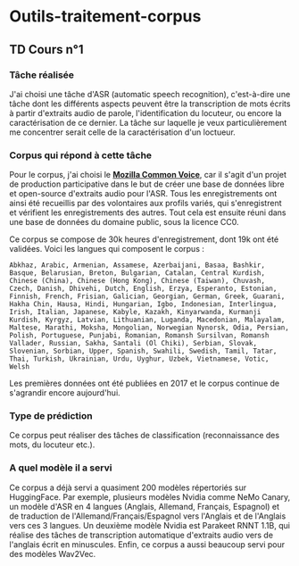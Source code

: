 # Outils-traitement-corpus

## TD Cours n°1

### Tâche réalisée

J'ai choisi une tâche d'ASR (automatic speech recognition), c'est-à-dire une tâche dont les différents aspects peuvent être la transcription de mots écrits à partir d'extraits audio de parole, l'identification du locuteur, ou encore la caractérisation de ce dernier. La tâche sur laquelle je veux particulièrement me concentrer serait celle de la caractérisation d'un loctueur.

### Corpus qui répond à cette tâche

Pour le corpus, j'ai choisi le [**Mozilla Common Voice**](https://commonvoice.mozilla.org/fr), car il s'agit d'un projet de production participative dans le but de créer une base de données libre et open-source d'extraits audio pour l'ASR. Tous les enregistrements ont ainsi été recueillis par des volontaires aux profils variés, qui s'enregistrent et vérifient les enregistrements des autres. Tout cela est ensuite réuni dans une base de données du domaine public, sous la licence CC0.

Ce corpus se compose de 30k heures d'enregistrement, dont 19k ont été validées. 
Voici les langues qui composent le corpus :
```
Abkhaz, Arabic, Armenian, Assamese, Azerbaijani, Basaa, Bashkir, Basque, Belarusian, Breton, Bulgarian, Catalan, Central Kurdish, Chinese (China), Chinese (Hong Kong), Chinese (Taiwan), Chuvash, Czech, Danish, Dhivehi, Dutch, English, Erzya, Esperanto, Estonian, Finnish, French, Frisian, Galician, Georgian, German, Greek, Guarani, Hakha Chin, Hausa, Hindi, Hungarian, Igbo, Indonesian, Interlingua, Irish, Italian, Japanese, Kabyle, Kazakh, Kinyarwanda, Kurmanji Kurdish, Kyrgyz, Latvian, Lithuanian, Luganda, Macedonian, Malayalam, Maltese, Marathi, Moksha, Mongolian, Norwegian Nynorsk, Odia, Persian, Polish, Portuguese, Punjabi, Romanian, Romansh Sursilvan, Romansh Vallader, Russian, Sakha, Santali (Ol Chiki), Serbian, Slovak, Slovenian, Sorbian, Upper, Spanish, Swahili, Swedish, Tamil, Tatar, Thai, Turkish, Ukrainian, Urdu, Uyghur, Uzbek, Vietnamese, Votic, Welsh
```

Les premières données ont été publiées en 2017 et le corpus continue de s'agrandir encore aujourd'hui.

### Type de prédiction

Ce corpus peut réaliser des tâches de classification (reconnaissance des mots, du locuteur etc.).

### A quel modèle il a servi

Ce corpus a déjà servi a quasiment 200 modèles répertoriés sur HuggingFace. Par exemple, plusieurs modèles Nvidia comme NeMo Canary, un modèle d'ASR en 4 langues (Anglais, Allemand, Français, Espagnol) et de traduction de l'Allemand/Français/Espagnol vers l'Anglais et de l'Anglais vers ces 3 langues. Un deuxième modèle Nvidia est Parakeet RNNT 1.1B, qui réalise des tâches de transcription automatique d'extraits audio vers de l'anglais écrit en minuscules.
Enfin, ce corpus a aussi beaucoup servi pour des modèles Wav2Vec.
